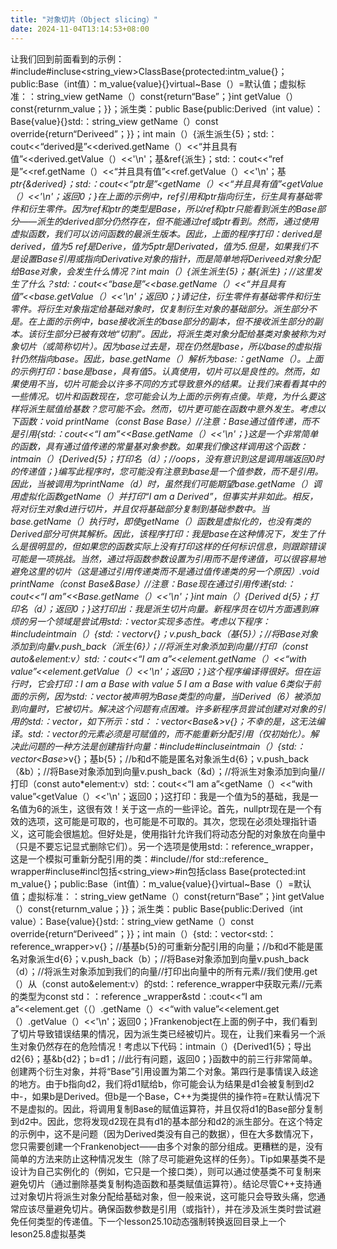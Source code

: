 ```yaml
---
title: "对象切片（Object slicing）"
date: 2024-11-04T13:14:53+08:00
---
```


让我们回到前面看到的示例：#include<iostream>#incluse<string_view>ClassBase{protected:intm_value{}；public:Base（int值）：m_value{value}{}virtual~Base（）=默认值；虚拟标准：：string_view getName（）const{return“Base”；}int getValue（）const{returnm_value；}}；派生类：public Base{public:Derived（int value）：Base{value}{}std:：string_view getName（）const override{return“Deriveed”；}}；int main（）{派生派生{5}；std:：cout<<“derived是”<<derived.getName（）<<“并且具有值”<<derived.getValue（）<<'\n'；基&ref{派生}；std:：cout<<“ref是”<<ref.getName（）<<“并且具有值”<<ref.getValue（）<<'\n'；基*ptr{&derived}；std:：cout<<“ptr是”<<ptr->getName（）<<“并且具有值”<<ptr->getValue（）<<'\n'；返回0；}在上面的示例中，ref引用和ptr指向衍生，衍生具有基础零件和衍生零件。因为ref和ptr的类型是Base，所以ref和ptr只能看到派生的Base部分——派生的derived部分仍然存在，但不能通过ref或ptr看到。然而，通过使用虚拟函数，我们可以访问函数的最派生版本。因此，上面的程序打印：derived是derived，值为5 ref是Derive，值为5ptr是Derivated，值为5.但是，如果我们不是设置Base引用或指向Derivative对象的指针，而是简单地将Deriveed对象分配给Base对象，会发生什么情况？int main（）{派生派生{5}；基{派生}；//这里发生了什么？std:：cout<<“base是”<<base.getName（）<<“并且具有值”<<base.getValue（）<<'\n'；返回0；}请记住，衍生零件有基础零件和衍生零件。将衍生对象指定给基础对象时，仅复制衍生对象的基础部分。派生部分不是。在上面的示例中，base接收派生的base部分的副本，但不接收派生部分的副本。该衍生部分已被有效地“切割”。因此，将派生类对象分配给基类对象被称为对象切片（或简称切片）。因为base过去是，现在仍然是base，所以base的虚拟指针仍然指向base。因此，base.getName（）解析为base:：getName（）。上面的示例打印：base是base，具有值5。认真使用，切片可以是良性的。然而，如果使用不当，切片可能会以许多不同的方式导致意外的结果。让我们来看看其中的一些情况。切片和函数现在，您可能会认为上面的示例有点傻。毕竟，为什么要这样将派生赋值给基数？您可能不会。然而，切片更可能在函数中意外发生。考虑以下函数：void printName（const Base Base）//注意：Base通过值传递，而不是引用{std:：cout<<“I am”<<Base.getName（）<<'\n'；}这是一个非常简单的函数，具有通过值传递的常量基对象参数。如果我们像这样调用这个函数：intmain（）{Derived{5}；打印名（d）；//oops，没有意识到这是调用端返回0时的传递值；}编写此程序时，您可能没有注意到base是一个值参数，而不是引用。因此，当被调用为printName（d）时，虽然我们可能期望base.getName（）调用虚拟化函数getName（）并打印“I am a Derived”，但事实并非如此。相反，将对衍生对象d进行切片，并且仅将基础部分复制到基础参数中。当base.getName（）执行时，即使getName（）函数是虚拟化的，也没有类的Derived部分可供其解析。因此，该程序打印：我是base在这种情况下，发生了什么是很明显的，但如果您的函数实际上没有打印这样的任何标识信息，则跟踪错误可能是一项挑战。当然，通过将函数参数设置为引用而不是传递值，可以很容易地避免这里的切片（这是通过引用传递类而不是通过值传递类的另一个原因）.void printName（const Base&Base）//注意：Base现在通过引用传递{std:：cout<<“I am”<<Base.getName（）<<'\n'；}int main（）{Derived d{5}；打印名（d）；返回0；}这打印出：我是派生切片向量。新程序员在切片方面遇到麻烦的另一个领域是尝试用std:：vector实现多态性。考虑以下程序：#include<vector>intmain（）{std:：vector<Base>v{}；v.push_back（基{5}）；//将Base对象添加到向量v.push_back（派生{6}）；//将派生对象添加到向量//打印（const auto&element:v）std:：cout<<“I am a”<<element.getName（）<<“with value”<<element.getValue（）<<'\n'；返回0；}这个程序编译得很好。但在运行时，它会打印：I am a Base with value 5 I am a Base with value 6类似于前面的示例，因为std:：vector被声明为Base类型的向量，当Derived（6）被添加到向量时，它被切片。解决这个问题有点困难。许多新程序员尝试创建对对象的引用的std:：vector，如下所示：std：：vector<Base&>v{}；不幸的是，这无法编译。std:：vector的元素必须是可赋值的，而不能重新分配引用（仅初始化）。解决此问题的一种方法是创建指针向量：#include<iostream>#incluse<vector>intmain（）{std:：vector<Base*>v{}；基b{5}；//b和d不能是匿名对象派生d{6}；v.push_back（&b）；//将Base对象添加到向量v.push_back（&d）；//将派生对象添加到向量//打印（const auto*element:v）std:：cout<<“I am a”<<element->getName（）<<“with value”<<element->getValue（）<<'\n'；返回0；}这打印：我是一个值为5的基础，我是一名值为6的派生，这很有效！关于这一点的一些评论。首先，nullptr现在是一个有效的选项，这可能是可取的，也可能是不可取的。其次，您现在必须处理指针语义，这可能会很尴尬。但好处是，使用指针允许我们将动态分配的对象放在向量中（只是不要忘记显式删除它们）。另一个选项是使用std:：reference_wrapper，这是一个模拟可重新分配引用的类：#include<functional>//for std::reference_ wrapper#incluse<iostream>#incl包括<string_view>#in包括<vector>class Base{protected:int m_value{}；public:Base（int值）：m_value{value}{}virtual~Base（）=默认值；虚拟标准：：string_view getName（）const{return“Base”；}int getValue（）const{returnm_value；}}；派生类：public Base{public:Derived（int value）：Base{value}{}std:：string_view getName（）const override{return“Deriveed”；}}；int main（）{std:：vector<std:：reference_wrapper<Base>>v{}；//基基b{5}的可重新分配引用的向量；//b和d不能是匿名对象派生d{6}；v.push_back（b）；//将Base对象添加到向量v.push_back（d）；//将派生对象添加到我们的向量//打印出向量中的所有元素//我们使用.get（）从（const auto&element:v）的std:：reference_wrapper中获取元素//元素的类型为const std：：reference _wrapper<Base>&std：:cout<<“I am a”<<element.get（（）.getName（）<<“with value”<<element.get（）.getValue（）<<'\n'；返回0；}Frankenobject在上面的例子中，我们看到了切片导致错误结果的情况，因为派生类已经被切片。现在，让我们来看另一个派生对象仍然存在的危险情况！考虑以下代码：intmain（）{Derived1{5}；导出d2{6}；基&b{d2}；b=d1；//此行有问题，返回0；}函数中的前三行非常简单。创建两个衍生对象，并将“Base”引用设置为第二个对象。第四行是事情误入歧途的地方。由于b指向d2，我们将d1赋给b，你可能会认为结果是d1会被复制到d2中-，如果b是Derived。但b是一个Base，C++为类提供的操作符=在默认情况下不是虚拟的。因此，将调用复制Base的赋值运算符，并且仅将d1的Base部分复制到d2中。因此，您将发现d2现在具有d1的基本部分和d2的派生部分。在这个特定的示例中，这不是问题（因为Derived类没有自己的数据），但在大多数情况下，您只需要创建一个Frankenobject——由多个对象的部分组成。更糟糕的是，没有简单的方法来防止这种情况发生（除了尽可能避免这样的任务）。Tip如果基类不是设计为自己实例化的（例如，它只是一个接口类），则可以通过使基类不可复制来避免切片（通过删除基类复制构造函数和基类赋值运算符）。结论尽管C++支持通过对象切片将派生对象分配给基础对象，但一般来说，这可能只会导致头痛，您通常应该尽量避免切片。确保函数参数是引用（或指针），并在涉及派生类时尝试避免任何类型的传递值。下一个lesson25.10动态强制转换返回目录上一个leson25.8虚拟基类

